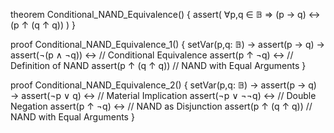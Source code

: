 theorem Conditional_NAND_Equivalence() {
  assert(
    ∀p,q ∈ 𝔹 ⇒ (p → q) ↔ (p ↑ (q ↑ q))
  )
}

proof Conditional_NAND_Equivalence_1() {
  setVar(p,q: 𝔹) →
  assert(p → q) →
  assert(¬(p ∧ ¬q)) ↔ // Conditional Equivalence
  assert(p ↑ ¬q) ↔ // Definition of NAND
  assert(p ↑ (q ↑ q)) // NAND with Equal Arguments
}

proof Conditional_NAND_Equivalence_2() {
  setVar(p,q: 𝔹) →
  assert(p → q) →
  assert(¬p ∨ q) ↔ // Material Implication
  assert(¬p ∨ ¬¬q) ↔ // Double Negation
  assert(p ↑ ¬q) ↔ // NAND as Disjunction
  assert(p ↑ (q ↑ q)) // NAND with Equal Arguments
}